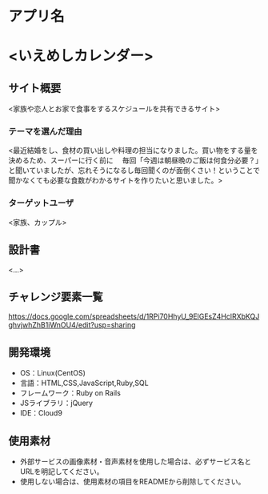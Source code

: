 # アプリ名

# <いえめしカレンダー>

## サイト概要
<家族や恋人とお家で食事をするスケジュールを共有できるサイト>

### テーマを選んだ理由
<最近結婚をし、食材の買い出しや料理の担当になりました。買い物をする量を決めるため、スーパーに行く前に
　毎回「今週は朝昼晩のご飯は何食分必要？」と聞いていましたが、忘れそうになるし毎回聞くのが面倒くさい！ということで
 聞かなくても必要な食数がわかるサイトを作りたいと思いました。>

### ターゲットユーザ
<家族、カップル>

## 設計書
<...>

## チャレンジ要素一覧
<https://docs.google.com/spreadsheets/d/1RPi70HhyU_9ElGEsZ4HclRXbKQJghvjwhZhB1iWnOU4/edit?usp=sharing>

## 開発環境
- OS：Linux(CentOS)
- 言語：HTML,CSS,JavaScript,Ruby,SQL
- フレームワーク：Ruby on Rails
- JSライブラリ：jQuery
- IDE：Cloud9

## 使用素材
- 外部サービスの画像素材・音声素材を使用した場合は、必ずサービス名とURLを明記してください。
- 使用しない場合は、使用素材の項目をREADMEから削除してください。
